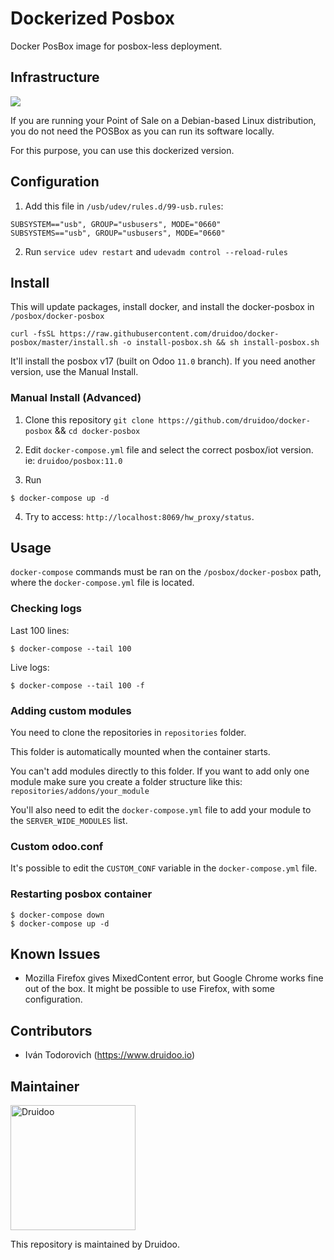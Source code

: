 # Dockerized Posbox

Docker PosBox image for posbox-less deployment.

## Infrastructure

![](https://raw.githubusercontent.com/druidoo/docker-posbox/master/readme/posboxless_setup.png)

If you are running your Point of Sale on a Debian-based Linux distribution,
you do not need the POSBox as you can run its software locally.

For this purpose, you can use this dockerized version.

## Configuration

1. Add this file in `/usb/udev/rules.d/99-usb.rules`:

```
SUBSYSTEM=="usb", GROUP="usbusers", MODE="0660"
SUBSYSTEMS=="usb", GROUP="usbusers", MODE="0660"
```

2. Run `service udev restart` and `udevadm control --reload-rules`

## Install

This will update packages, install docker, and install the docker-posbox
in `/posbox/docker-posbox`

```
curl -fsSL https://raw.githubusercontent.com/druidoo/docker-posbox/master/install.sh -o install-posbox.sh && sh install-posbox.sh

```

It'll install the posbox v17 (built on Odoo `11.0` branch). If you need another version, use the Manual Install.


### Manual Install (Advanced)

1. Clone this repository `git clone https://github.com/druidoo/docker-posbox` && `cd docker-posbox`

2. Edit `docker-compose.yml` file and select the correct posbox/iot version. ie: `druidoo/posbox:11.0`

3. Run

```
$ docker-compose up -d
```

4. Try to access: `http://localhost:8069/hw_proxy/status`.

## Usage

`docker-compose` commands must be ran on the `/posbox/docker-posbox` path,
where the `docker-compose.yml` file is located.

### Checking logs


Last 100 lines:

```
$ docker-compose --tail 100
```

Live logs:

```
$ docker-compose --tail 100 -f
```

### Adding custom modules

You need to clone the repositories in `repositories` folder.

This folder is automatically mounted when the container starts.

You can't add modules directly to this folder. If you want to add only one module
make sure you create a folder structure like this: `repositories/addons/your_module`

You'll also need to edit the `docker-compose.yml` file to add your module to the
`SERVER_WIDE_MODULES` list.

### Custom odoo.conf

It's possible to edit the `CUSTOM_CONF` variable in the `docker-compose.yml` file.

### Restarting posbox container

```
$ docker-compose down
$ docker-compose up -d
```

## Known Issues

- Mozilla Firefox gives MixedContent error, but Google Chrome works fine out of the box.
It might be possible to use Firefox, with some configuration.

## Contributors

* Iván Todorovich (https://www.druidoo.io)

## Maintainer

<img src="https://www.druidoo.io/web/image/1136/druidoo14-09.png" 
alt="Druidoo" width="200"/>

This repository is maintained by Druidoo.

